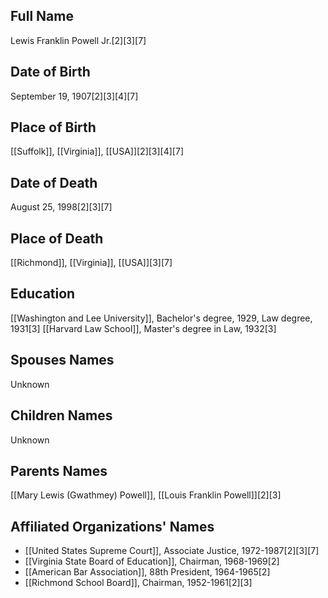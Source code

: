 ## Full Name
Lewis Franklin Powell Jr.[2][3][7]

## Date of Birth
September 19, 1907[2][3][4][7]

## Place of Birth
[[Suffolk]], [[Virginia]], [[USA]][2][3][4][7]

## Date of Death
August 25, 1998[2][3][7]

## Place of Death
[[Richmond]], [[Virginia]], [[USA]][3][7]

## Education
[[Washington and Lee University]], Bachelor's degree, 1929, Law degree, 1931[3]
[[Harvard Law School]], Master's degree in Law, 1932[3]

## Spouses Names
Unknown

## Children Names
Unknown

## Parents Names
[[Mary Lewis (Gwathmey) Powell]], [[Louis Franklin Powell]][2][3]

## Affiliated Organizations' Names
- [[United States Supreme Court]], Associate Justice, 1972-1987[2][3][7]
- [[Virginia State Board of Education]], Chairman, 1968-1969[2]
- [[American Bar Association]], 88th President, 1964-1965[2]
- [[Richmond School Board]], Chairman, 1952-1961[2][3]

